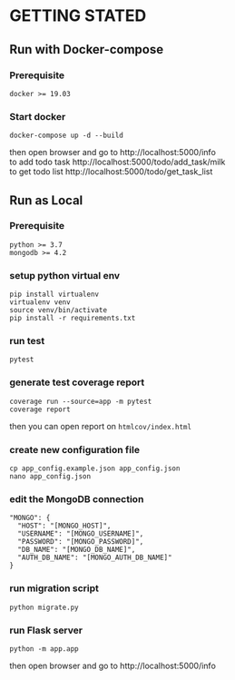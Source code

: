 # GETTING STATED
## Run with Docker-compose
### Prerequisite
```
docker >= 19.03
```
### Start docker
```
docker-compose up -d --build
```
then open browser and go to http://localhost:5000/info <br>
to add todo task http://localhost:5000/todo/add_task/milk <br>
to get todo list http://localhost:5000/todo/get_task_list <br>
 
## Run as Local
### Prerequisite
```
python >= 3.7
mongodb >= 4.2
```
### setup python virtual env
```
pip install virtualenv
virtualenv venv
source venv/bin/activate
pip install -r requirements.txt
```
### run test
```
pytest
```
### generate test coverage report
```
coverage run --source=app -m pytest
coverage report
```
then you can open report on `htmlcov/index.html`
### create new configuration file
```
cp app_config.example.json app_config.json
nano app_config.json
```
### edit the MongoDB connection
```
"MONGO": {
  "HOST": "[MONGO_HOST]",
  "USERNAME": "[MONGO_USERNAME]",
  "PASSWORD": "[MONGO_PASSWORD]",
  "DB_NAME": "[MONGO_DB_NAME]",
  "AUTH_DB_NAME": "[MONGO_AUTH_DB_NAME]"
}
```
### run migration script
```
python migrate.py
```
### run Flask server
```
python -m app.app
```
then open browser and go to http://localhost:5000/info 
